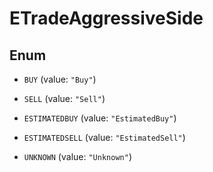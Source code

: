 

# ETradeAggressiveSide

## Enum


* `BUY` (value: `"Buy"`)

* `SELL` (value: `"Sell"`)

* `ESTIMATEDBUY` (value: `"EstimatedBuy"`)

* `ESTIMATEDSELL` (value: `"EstimatedSell"`)

* `UNKNOWN` (value: `"Unknown"`)



